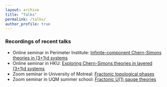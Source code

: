 ```yaml
---
layout: archive
title: "Talks"
permalink: /talks/
author_profile: true
---
```


### Recordings of recent talks

* Online seminar in Perimeter Institute: [Infinite-component Chern-Simons theories in (3+1)d systems](https://pirsa.org/21110021)
* Online seminar in HKU: [Exploring Chern-Simons theories in layered (3+1)d systems](https://www.koushare.com/video/videodetail/16782)
* Zoom seminar in University of Motreal: [Fractonic topological phases](https://www.youtube.com/watch?v=Hq96flCSCX4)
* Zoom seminar in UQM summer school: [Fractonic U(1) gauge theories](http://pirsa.org/20080012/)
